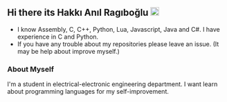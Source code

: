## Hi there its Hakkı Anıl Ragıboğlu <a href="https://www.linkedin.com/in/hakkı-anıl-ragıboğlu/"><img alt="hanilr's LinkedIN" width="20px" src="https://raw.githubusercontent.com/peterthehan/peterthehan/master/assets/linkedin.svg" /></a>

- I know Assembly, C, C++, Python, Lua, Javascript, Java and C#. I have experience in C and Python.
- If you have any trouble about my repositories please leave an issue. (It may be help about improve myself.)

### About Myself
I'm a student in electrical-electronic engineering department. I want learn about programming languages for my self-improvement.
